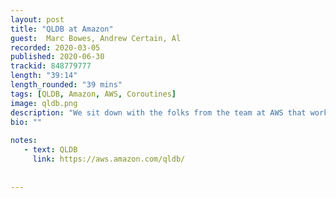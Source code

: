 ```yaml
---
layout: post
title: "QLDB at Amazon"
guest:  Marc Bowes, Andrew Certain, Al    
recorded: 2020-03-05
published: 2020-06-30
trackid: 848779777
length: "39:14"
length_rounded: "39 mins"
tags: [QLDB, Amazon, AWS, Coroutines]
image: qldb.png
description: "We sit down with the folks from the team at AWS that work on QLDB, to discuss what Amazon Quantum Ledger Database (QLDB) is, their usage of Kotlin, why they converted their existing codebase from Java, and how their overall experience has been."
bio: ""
       
notes: 
   - text: QLDB
     link: https://aws.amazon.com/qldb/
  
     
---
```


